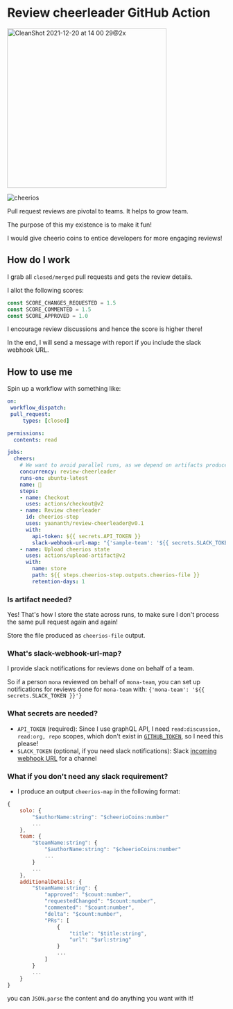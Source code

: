 # Review cheerleader GitHub Action

<img width="367" alt="CleanShot 2021-12-20 at 14 00 29@2x" src="https://user-images.githubusercontent.com/12280011/146818895-0a854ed4-f435-4141-926c-bb1e79a134b6.png">

![cheerios](https://user-images.githubusercontent.com/12280011/146829936-2190b1a5-cdde-4b36-b8ca-6fa6813cc97e.jpeg)

Pull request reviews are pivotal to teams. It helps to grow team.

The purpose of this my existence is to make it fun!

I would give cheerio coins to entice developers for more engaging reviews!

## How do I work

I grab all `closed/merged` pull requests and gets the review details.

I allot the following scores:

```js
const SCORE_CHANGES_REQUESTED = 1.5
const SCORE_COMMENTED = 1.5
const SCORE_APPROVED = 1.0
```

I encourage review discussions and hence the score is higher there!

In the end, I will send a message with report if you include the slack webhook URL.

## How to use me

Spin up a workflow with something like:

```yaml
on:
 workflow_dispatch:
 pull_request:
     types: [closed]

permissions:
  contents: read

jobs:
  cheers:
    # We want to avoid parallel runs, as we depend on artifacts produced by previous runs
    concurrency: review-cheerleader
    runs-on: ubuntu-latest
    name: 🎉
    steps:
    - name: Checkout
      uses: actions/checkout@v2
    - name: Review cheerleader
      id: cheerios-step
      uses: yaananth/review-cheerleader@v0.1
      with:
        api-token: ${{ secrets.API_TOKEN }}
        slack-webhook-url-map: "{'sample-team': '${{ secrets.SLACK_TOKEN }}'}"
    - name: Upload cheerios state
      uses: actions/upload-artifact@v2
      with:
        name: store
        path: ${{ steps.cheerios-step.outputs.cheerios-file }}
        retention-days: 1
```

### Is artifact needed?

Yes! That's how I store the state across runs, to make sure I don't process the same pull request again and again!

Store the file produced as `cheerios-file` output.

### What's slack-webhook-url-map?

I provide slack notifications for reviews done on behalf of a team.

So if a person `mona` reviewed on behalf of `mona-team`, you can set up notifications for reviews done for `mona-team` with: `{'mona-team': '${{ secrets.SLACK_TOKEN }}'}`

### What secrets are needed?

- `API_TOKEN` (required): Since I use graphQL API, I need `read:discussion, read:org, repo` scopes, which don't exist in [`GITHUB_TOKEN`](https://docs.github.com/en/actions/security-guides/automatic-token-authentication), so I need this please!
- `SLACK_TOKEN` (optional, if you need slack notifications): Slack [incoming webhook URL](https://api.slack.com/messaging/webhooks) for a channel

### What if you don't need any slack requirement?

- I produce an output `cheerios-map` in the following format:

```js
{
    solo: {
        "$authorName:string": "$cheerioCoins:number"
        ...
    },
    team: {
        "$teamName:string": {
            "$authorName:string": "$cheerioCoins:number"
            ...
        }
        ...
    },
    additionalDetails: {
        "$teamName:string": {
            "approved": "$count:number",
            "requestedChanged": "$count:number",
            "commented": "$count:number",
            "delta": "$count:number",
            "PRs": [
                {
                    "title": "$title:string",
                    "url": "$url:string"
                }
                ...
            ]
        }
        ...
    }
}
```

you can `JSON.parse` the content and do anything you want with it!
